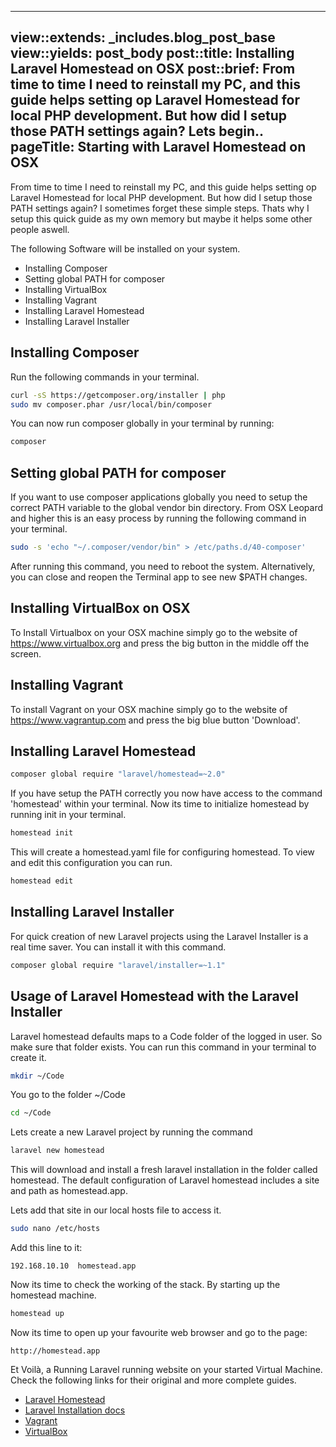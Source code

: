 ---
view::extends: _includes.blog_post_base
view::yields: post_body
post::title: Installing Laravel Homestead on OSX
post::brief: From time to time I need to reinstall my PC, and this guide helps setting op Laravel Homestead for local PHP development. But how did I setup those PATH settings again? Lets begin..
pageTitle: Starting with Laravel Homestead on OSX
-------------------------------------------------

From time to time I need to reinstall my PC, and this guide helps setting op Laravel Homestead for local PHP development. But how did I setup those PATH settings again? 
I sometimes forget these simple steps. Thats why I setup this quick guide as my own memory but maybe it helps some other people aswell.

The following Software will be installed on your system. 

- Installing Composer
- Setting global PATH for composer
- Installing VirtualBox
- Installing Vagrant
- Installing Laravel Homestead
- Installing Laravel Installer

## Installing Composer

Run the following commands in your terminal.

```bash
curl -sS https://getcomposer.org/installer | php
sudo mv composer.phar /usr/local/bin/composer
```

You can now run composer globally in your terminal by running:
```bash
composer
```

## Setting global PATH for composer

If you want to use composer applications globally you need to setup the correct PATH variable to the global vendor bin directory.
From OSX Leopard and higher this is an easy process by running the following command in your terminal.

```bash
sudo -s 'echo "~/.composer/vendor/bin" > /etc/paths.d/40-composer'
```

After running this command, you need to reboot the system. Alternatively, you can close and reopen the Terminal app to see new $PATH changes.

## Installing VirtualBox on OSX

To Install Virtualbox on your OSX machine simply go to the website of https://www.virtualbox.org and press the big button in the middle off the screen.

## Installing Vagrant

To install Vagrant on your OSX machine simply go to the website of https://www.vagrantup.com and press the big blue button 'Download'.

## Installing Laravel Homestead

```bash
composer global require "laravel/homestead=~2.0"
```

If you have setup the PATH correctly you now have access to the command 'homestead' within your terminal.
Now its time to initialize homestead by running init in your terminal.

```bash
homestead init
```

This will create a homestead.yaml file for configuring homestead. To view and edit this configuration you can run.

```bash
homestead edit
```

## Installing Laravel Installer

For quick creation of new Laravel projects using the Laravel Installer is a real time saver.
You can install it with this command.

```bash
composer global require "laravel/installer=~1.1"
```

## Usage of Laravel Homestead with the Laravel Installer

Laravel homestead defaults maps to a Code folder of the logged in user. So make sure that folder exists.
You can run this command in your terminal to create it.

```bash
mkdir ~/Code
```

You go to the folder ~/Code

```bash
cd ~/Code
```

Lets create a new Laravel project by running the command

```bash
laravel new homestead
```

This will download and install a fresh laravel installation in the folder called homestead.
The default configuration of Laravel homestead includes a site and path as homestead.app.

Lets add that site in our local hosts file to access it.

```bash
sudo nano /etc/hosts
```

Add this line to it:

```
192.168.10.10  homestead.app
```

Now its time to check the working of the stack. By starting up the homestead machine.

```bash
homestead up
```

Now its time to open up your favourite web browser and go to the page:

```
http://homestead.app
```

Et Voilà, a Running Laravel running website on your started Virtual Machine.
Check the following links for their original and more complete guides.

- [Laravel Homestead](https://laravel.com/docs/5.2/homestead)
- [Laravel Installation docs](https://laravel.com/docs/5.2/installation)
- [Vagrant](https://www.vagrantup.com)
- [VirtualBox](https://www.virtualbox.org)
